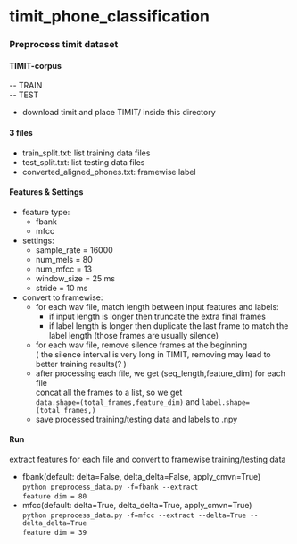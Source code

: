 # timit_phone_classification
### Preprocess timit dataset
#### TIMIT-corpus
  -- TRAIN<br>
  -- TEST<br>
* download timit and place TIMIT/ inside this directory
#### 3 files
* train_split.txt: list training data files
* test_split.txt: list testing data files
* converted_aligned_phones.txt: framewise label
#### Features & Settings
* feature type:
  * fbank
  * mfcc
* settings:
  * sample_rate = 16000
  * num_mels = 80 
  * num_mfcc = 13 
  * window_size = 25 ms
  * stride = 10 ms
* convert to framewise:
  * for each wav file, match length between input features and labels:<br>
    * if input length is longer then truncate the extra final frames
    * if label length is longer then duplicate the last frame to match the label length
  (those frames are usually silence)
  * for each wav file, remove silence frames at the beginning<br>
  ( the silence interval is very long in TIMIT, removing may lead to better training results(? )
  * after processing each file, we get (seq_length,feature_dim) for each file<br>
  concat all the frames to a list, so we get<br>
  `data.shape=(total_frames,feature_dim)` and `label.shape=(total_frames,)`
  * save processed training/testing data and labels to .npy<br>
  
#### Run
extract features for each file and convert to framewise training/testing data
* fbank(default: delta=False, delta_delta=False, apply_cmvn=True)<br>
`python preprocess_data.py -f=fbank --extract`<br>
`feature dim = 80`
* mfcc(default: delta=True, delta_delta=True, apply_cmvn=True)<br>
`python preprocess_data.py -f=mfcc --extract --delta=True --delta_delta=True`<br>
`feature dim = 39`

